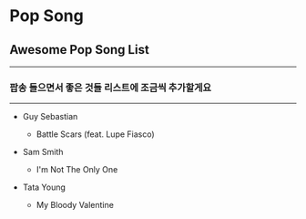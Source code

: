 # Pop Song
## Awesome Pop Song List
------------------------  
### 팝송 들으면서 좋은 것들 리스트에 조금씩 추가할게요

------------------------  

- Guy Sebastian
    - Battle Scars (feat. Lupe Fiasco)

- Sam Smith
    - I'm Not The Only One

- Tata Young
    - My Bloody Valentine
